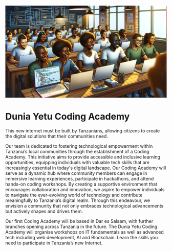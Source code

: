 ![Image](img/codingpeople3.png "image_tooltip" )

# Dunia Yetu Coding Academy

This new internet must be built by Tanzanians, allowing citizens to create the digital solutions that their communities need. 

Our team is dedicated to fostering technological empowerment within Tanzania’s local communities through the establishment of a Coding Academy. This initiative aims to provide accessible and inclusive learning opportunities, equipping individuals with valuable tech skills that are increasingly essential in today's digital landscape. Our Coding Academy will serve as a dynamic hub where community members can engage in immersive learning experiences, participate in hackathons, and attend hands-on coding workshops. By creating a supportive environment that encourages collaboration and innovation, we aspire to empower individuals to navigate the ever-evolving world of technology and contribute meaningfully to Tanzania’s digital realm. Through this endeavour, we envision a community that not only embraces technological advancements but actively shapes and drives them.

Our first Coding Academy will be based in Dar es Salaam, with further branches opening across Tanzania in the future. The Dunia Yetu Coding Academy will organise workshops on IT fundamentals as well as advanced tech including web development, AI and Blockchain. Learn the skills you need to participate in Tanzania’s new Internet.
